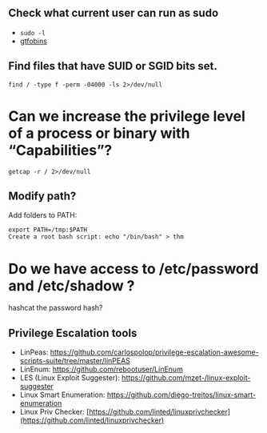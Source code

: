 ## Check what current user can run as sudo 
- `sudo -l`
- [gtfobins](https://gtfobins.github.io/)

## Find files that have SUID or SGID bits set.  
`find / -type f -perm -04000 -ls 2>/dev/null`

# Can we increase the privilege level of a process or binary with “Capabilities”? 
`getcap -r / 2>/dev/null`  

## Modify path? 
Add folders to PATH:  
```
export PATH=/tmp:$PATH
Create a root bash script: echo "/bin/bash" > thm
```

# Do we have access to /etc/password and /etc/shadow ? 
hashcat the password hash? 

## Privilege Escalation tools
- LinPeas: https://github.com/carlospolop/privilege-escalation-awesome-scripts-suite/tree/master/linPEAS
- LinEnum: https://github.com/rebootuser/LinEnum
- LES (Linux Exploit Suggester): https://github.com/mzet-/linux-exploit-suggester
- Linux Smart Enumeration: https://github.com/diego-treitos/linux-smart-enumeration
- Linux Priv Checker: [https://github.com/linted/linuxprivchecker](https://github.com/linted/linuxprivchecker)

